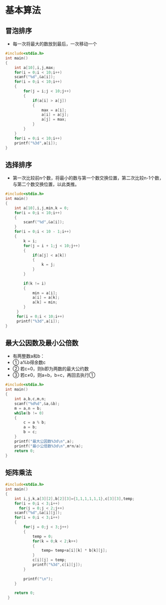 # 基本算法
## 冒泡排序 
* 每一次将最大的数放到最后，一次移动一个
```c
#include<stdio.h>
int main()
{
	int a[10],i,j,max;
	for(i = 0;i < 10;i++)
	scanf("%d",&a[i]);
	for(i = 0;i < 10;i++)
	{
		for(j = i;j < 10;j++)
		{
			if(a[i] > a[j])
			{
				max = a[i];
				a[i] = a[j];
			    a[j] = max;
			}
		}
	}
	for(i = 0;i < 10;i++)
	printf("%3d",a[i]);
}
```

## 选择排序 
* 第一次比较前n个数，将最小的数与第一个数交换位置，第二次比较n-1个数，与第二个数交换位置，以此类推。
```c
#include<stdio.h>
int main()
{
	int a[10],i,j,min,k = 0;
	for(i = 0;i < 10;i++)
	{
		scanf("%d",&a[i]);
	}
	for(i = 0;i < 10 - 1;i++)
	{
		k = i;
		for(j = i + 1;j < 10;j++)
		{
			if(a[j] < a[k])
			{
				k = j;
			}
		}
		
		if(k != i)
		{
			min = a[i];
			a[i] = a[k];
			a[k] = min;
		}
	 } 
	 for(i = 0;i < 10;i++)
	 printf("%3d",a[i]);
}
```

## 最大公因数及最小公倍数
* 有两整数a和b：
* ① a%b得余数c
* ② 若c=0，则b即为两数的最大公约数
* ③ 若c≠0，则a=b，b=c，再回去执行①
```c
#include<stdio.h>
int main()
{
	int a,b,c,m,n;
	scanf("%d%d",&a,&b);
	m = a,n = b;
	while(b != 0)
	{
		c = a % b;
		a = b;
		b = c;
	}
	printf("最大公因数%3d\n",a);
	printf("最小公倍数%3d\n",m*n/a);
	return 0; 
}
```
## 矩阵乘法
```c
#include<stdio.h>
int main()
{
	int i,j,k,a[3][2],b[2][3]={1,1,1,1,1,1},c[3][3],temp;
	for(i = 0;i < 3;i++)
	  for(j = 0;j < 2;j++)
	scanf("%d",&a[i][j]);
	for(i = 0;i < 3;i++)
	{
		for(j = 0;j < 3;j++)
		{
			temp = 0;
			for(k = 0;k < 2;k++)
			{
				temp= temp+a[i][k] * b[k][j];
			}
			c[i][j] = temp;
			printf("%3d",c[i][j]);
		}
		
		printf("\n");
	}
	
	return 0;
 } 
```
